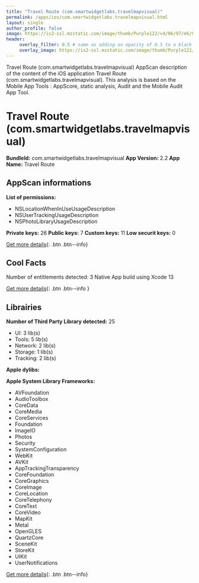 ```yaml
---
title: "Travel Route (com.smartwidgetlabs.travelmapvisual)"
permalink: /apps/ios/com.smartwidgetlabs.travelmapvisual.html
layout: single
author_profile: false
image: https://is2-ssl.mzstatic.com/image/thumb/Purple122/v4/06/97/e6/0697e603-a417-fa8d-56dc-746598d784b8/AppIcon-0-1x_U007emarketing-0-6-0-85-220.png/512x512bb.jpg
header: 
     overlay_filter: 0.5 # same as adding an opacity of 0.5 to a black background
     overlay_image: https://is2-ssl.mzstatic.com/image/thumb/Purple122/v4/06/97/e6/0697e603-a417-fa8d-56dc-746598d784b8/AppIcon-0-1x_U007emarketing-0-6-0-85-220.png/512x512bb.jpg
---
```

Travel Route (com.smartwidgetlabs.travelmapvisual) AppScan description of the content of the iOS application Travel Route (com.smartwidgetlabs.travelmapvisual). This analysis is based on the Mobile App Tools : AppScore, static analysis, Audit and the Mobile Audit App Tool.

# Travel Route (com.smartwidgetlabs.travelmapvisual)

**BundleId:** com.smartwidgetlabs.travelmapvisual
**App Version:** 2.2
**App Name:** Travel Route


## AppScan informations 

**List of permissions:** 
- NSLocationWhenInUseUsageDescription
- NSUserTrackingUsageDescription
- NSPhotoLibraryUsageDescription
  
  
**Private keys:** 26
**Public keys:** 7
**Custom keys:** 11
**Low securit keys:** 0
  
[Get more details](/pricing.html){: .btn .btn--info}

## Cool Facts

Number of entitlements detected: 3
Native App
build using Xcode 13
  
[Get more details](/pricing.html){: .btn .btn--info }

## Librairies 
**Number of Third Party Library detected:** 25
- UI: 3 lib(s)
- Tools: 5 lib(s)
- Network: 2 lib(s)
- Storage: 1 lib(s)
- Tracking: 2 lib(s)


**Apple dylibs:**


**Apple System Library Frameworks:**
- AVFoundation
- AudioToolbox
- CoreData
- CoreMedia
- CoreServices
- Foundation
- ImageIO
- Photos
- Security
- SystemConfiguration
- WebKit
- AVKit
- AppTrackingTransparency
- CoreFoundation
- CoreGraphics
- CoreImage
- CoreLocation
- CoreTelephony
- CoreText
- CoreVideo
- MapKit
- Metal
- OpenGLES
- QuartzCore
- SceneKit
- StoreKit
- UIKit
- UserNotifications


  
[Get more details](/pricing.html){: .btn .btn--info}

